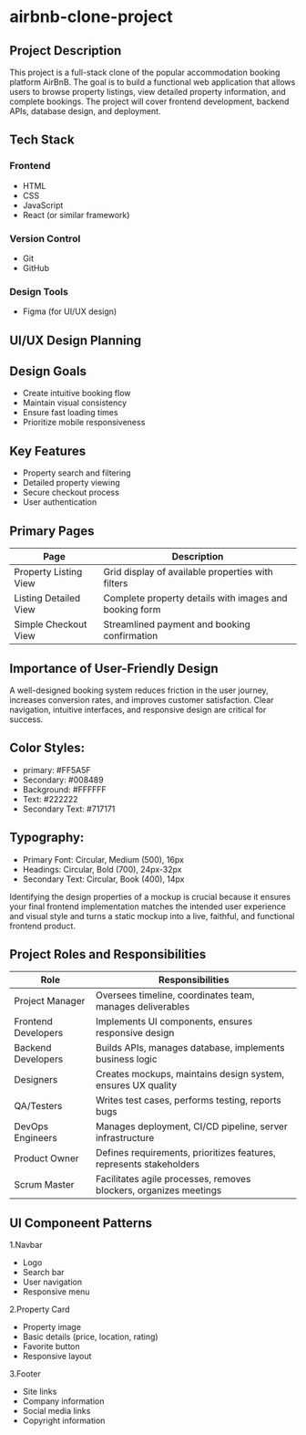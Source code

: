 # airbnb-clone-project

## Project Description

This project is a full-stack clone of the popular accommodation booking platform AirBnB. The goal is to build a functional web application that allows users to browse property listings, view detailed property information, and complete bookings. The project will cover frontend development, backend APIs, database design, and deployment.

## Tech Stack

### Frontend
- HTML
- CSS
- JavaScript
- React (or similar framework)

### Version Control
- Git
- GitHub

### Design Tools
- Figma (for UI/UX design)

## UI/UX Design Planning

## Design Goals

- Create intuitive booking flow
- Maintain visual consistency
- Ensure fast loading times
- Prioritize mobile responsiveness

## Key Features
- Property search and filtering
- Detailed property viewing
- Secure checkout process
-  User authentication
    
## Primary Pages

| Page                  | Description                                       |
|-----------------------|---------------------------------------------------|
| Property Listing View | Grid display of available properties with filters |
| Listing Detailed View | Complete property details with images and booking form |
| Simple Checkout View  | Streamlined payment and booking confirmation     |

## Importance of User-Friendly Design

A well-designed booking system reduces friction in the user journey, increases conversion rates, and improves customer satisfaction. Clear navigation, intuitive interfaces, and responsive design are critical for success.

## Color Styles:
- primary: #FF5A5F
- Secondary: #008489
- Background: #FFFFFF
- Text: #222222
- Secondary Text: #717171

## Typography:
- Primary Font: Circular, Medium (500), 16px
- Headings: Circular, Bold (700), 24px-32px
- Secondary Text: Circular, Book (400), 14px

Identifying the design properties of a mockup is crucial because it ensures your final frontend implementation matches the intended user experience and visual style and turns a static mockup into a live, faithful, and functional frontend product.

##  Project Roles and Responsibilities

| Role              | Responsibilities                                                       |
|-------------------|-------------------------------------------------------------------------|
| Project Manager   | Oversees timeline, coordinates team, manages deliverables              |
| Frontend Developers | Implements UI components, ensures responsive design                   |
| Backend Developers | Builds APIs, manages database, implements business logic               |
| Designers         | Creates mockups, maintains design system, ensures UX quality           |
| QA/Testers        | Writes test cases, performs testing, reports bugs                      |
| DevOps Engineers  | Manages deployment, CI/CD pipeline, server infrastructure              |
| Product Owner     | Defines requirements, prioritizes features, represents stakeholders    |
| Scrum Master      | Facilitates agile processes, removes blockers, organizes meetings      |

## UI Componeent Patterns
1.Navbar
- Logo
- Search bar
- User navigation
- Responsive menu

2.Property Card
- Property image
- Basic details (price, location, rating)
- Favorite button
- Responsive layout

3.Footer
- Site links
- Company information
- Social media links
- Copyright information




   

    
   


